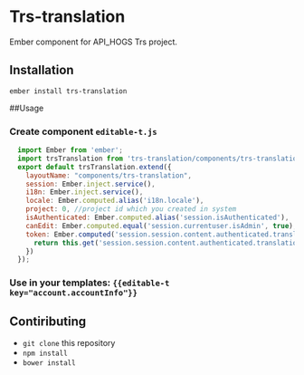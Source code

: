# Trs-translation

Ember component for API_HOGS Trs project.

## Installation

`ember install trs-translation`

##Usage

### Create component `editable-t.js`
```javascript
  import Ember from 'ember';
  import trsTranslation from 'trs-translation/components/trs-translation';
  export default trsTranslation.extend({
    layoutName: "components/trs-translation",
    session: Ember.inject.service(),
    i18n: Ember.inject.service(),
    locale: Ember.computed.alias('i18n.locale'),
    project: 0, //project id which you created in system
    isAuthenticated: Ember.computed.alias('session.isAuthenticated'),
    canEdit: Ember.computed.equal('session.currentuser.isAdmin', true),
    token: Ember.computed('session.session.content.authenticated.translation_token', function() {
      return this.get('session.session.content.authenticated.translation_token');
    })
  });
```
### Use in your templates: `{{editable-t key="account.accountInfo"}}`
## Contiributing

* `git clone` this repository
* `npm install`
* `bower install`
